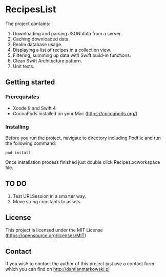 # RecipesList

The project contains:
1. Downloading and parsing JSON data from a server.
2. Caching downloaded data.
3. Realm database usage.
4. Displaying a list of recipes in a collection view.
5. Filtering, summing up data with Swift build-in functions.
6. Clean Swift Architecture pattern.
7. Unit tests.

## Getting started

### Prerequisites

- Xcode 9 and Swift 4
- CocoaPods installed on your Mac (https://cocoapods.org/)

### Installing

Before you run the project, navigate to directory including Podfile and run the following command: 


```
pod install
```

Once installation process finished just double click Recipes.xcworkspace file.

## TO DO

1. Test URLSession in a smarter way.
2. Move string constants to assets.

## License

This project is licensed under the MIT License (https://opensource.org/licenses/MIT)

## Contact

If you wish to contact the author of this project just use a contact form which you can find on http://damianmarkowski.pl